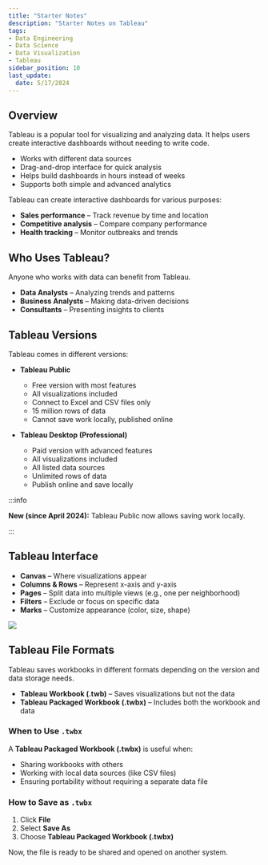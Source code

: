 ```yaml
---
title: "Starter Notes"
description: "Starter Notes on Tableau"
tags: 
- Data Engineering
- Data Science
- Data Visualization
- Tableau
sidebar_position: 10
last_update:
  date: 5/17/2024
---
```




## Overview

Tableau is a popular tool for visualizing and analyzing data. It helps users create interactive dashboards without needing to write code.  

- Works with different data sources  
- Drag-and-drop interface for quick analysis  
- Helps build dashboards in hours instead of weeks  
- Supports both simple and advanced analytics  

Tableau can create interactive dashboards for various purposes:  

- **Sales performance** – Track revenue by time and location  
- **Competitive analysis** – Compare company performance  
- **Health tracking** – Monitor outbreaks and trends  

## Who Uses Tableau?  

Anyone who works with data can benefit from Tableau. 

- **Data Analysts** – Analyzing trends and patterns  
- **Business Analysts** – Making data-driven decisions  
- **Consultants** – Presenting insights to clients  

## Tableau Versions  

Tableau comes in different versions: 

- **Tableau Public** 
  - Free version with most features
  - All visualizations included
  - Connect to Excel and CSV files only 
  - 15 million rows of data
  - Cannot save work locally, published online  

- **Tableau Desktop (Professional)** 
  
  - Paid version with advanced features
  - All visualizations included
  - All listed data sources 
  - Unlimited rows of data
  - Publish online and save locally

:::info 

**New (since April 2024):** Tableau Public now allows saving work locally.  

:::


## Tableau Interface  

- **Canvas** – Where visualizations appear  
- **Columns & Rows** – Represent x-axis and y-axis  
- **Pages** – Split data into multiple views (e.g., one per neighborhood)  
- **Filters** – Exclude or focus on specific data  
- **Marks** – Customize appearance (color, size, shape)  

<div class="img-center"> 

![](/img/docs/Screenshot-2025-03-09-010312.png)

</div>

## Tableau File Formats  

Tableau saves workbooks in different formats depending on the version and data storage needs.  

- **Tableau Workbook (.twb)** – Saves visualizations but not the data  
- **Tableau Packaged Workbook (.twbx)** – Includes both the workbook and data  

### When to Use `.twbx`  

A **Tableau Packaged Workbook (.twbx)** is useful when:  

- Sharing workbooks with others  
- Working with local data sources (like CSV files)  
- Ensuring portability without requiring a separate data file  

### How to Save as `.twbx`  

1. Click **File**  
2. Select **Save As**  
3. Choose **Tableau Packaged Workbook (.twbx)**  

Now, the file is ready to be shared and opened on another system.